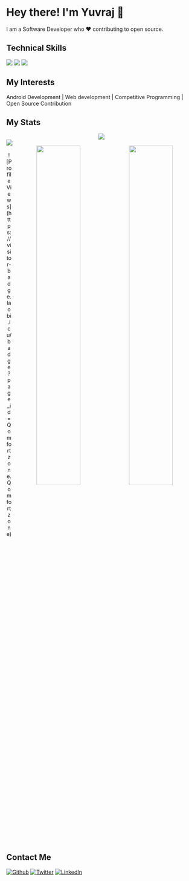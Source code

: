 # Hey there! I'm Yuvraj 👋

I am a Software Developer who ❤ contributing to open source.

## Technical Skills

<img src="https://img.shields.io/badge/-Android%20Studio-orange?style=flat&logo=android-studio&logoColor=white"> <img src="https://img.shields.io/badge/-Kotlin-green?style=flat&logo=kotlin&logoColor=white"> <img src="https://img.shields.io/badge/-C%20&%20C++-659ad2?style=flat&logo=c%2B%2B&logoColor=ffffff">

## My Interests

Android Development | Web development | Competitive Programming | Open Source Contribution

## My Stats

<div align="center">
  <img src="https://github-readme-stats.vercel.app/api/top-langs/?username=Qomfortzone&show_icons=true&theme=tokyonight&layout=compact">
</div>

<div align="left">
  <img src="https://stats.quine.sh/qomfortzone/github?theme=dark">
</div>

<div align="center">
  <img src="https://github-readme-stats.vercel.app/api?username=Qomfortzone&show_icons=true&theme=tokyonight" width="48%" align="right">
  <img src="https://github-readme-streak-stats.herokuapp.com/?user=Qomfortzone&theme=tokyonight" width="48%" align="right">
</div>
<br>

<div align="center">
  ![Profile Views](https://visitor-badge.laobi.icu/badge?page_id=Qomfortzone.Qomfortzone)
</div>

## Contact Me

<a href="https://github.com/Qomfortzone"><img alt="Github" src="https://img.shields.io/badge/GitHub-%2312100E.svg?&style=for-the-badge&logo=Github&logoColor=white"></a> 
<a href="https://twitter.com/yuvrajsinghgmx" rel="nofollow"><img alt="Twitter" src="https://img.shields.io/badge/twitter-%231DA1F2.svg?&style=for-the-badge&logo=twitter&logoColor=white"></a>
<a href="https://www.linkedin.com/in/Qomfortzone/" rel="nofollow"><img alt="LinkedIn" src="https://img.shields.io/badge/linkedin-%230077B5.svg?&style=for-the-badge&logo=linkedin&logoColor=white"></a>
